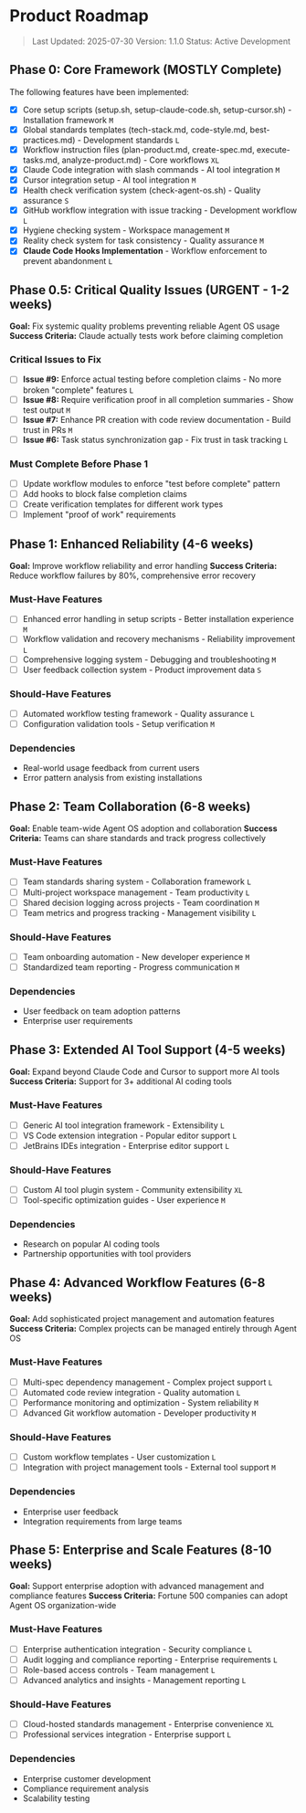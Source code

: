 # Product Roadmap

> Last Updated: 2025-07-30
> Version: 1.1.0
> Status: Active Development

## Phase 0: Core Framework (MOSTLY Complete)

The following features have been implemented:

- [x] Core setup scripts (setup.sh, setup-claude-code.sh, setup-cursor.sh) - Installation framework `M`
- [x] Global standards templates (tech-stack.md, code-style.md, best-practices.md) - Development standards `L`
- [x] Workflow instruction files (plan-product.md, create-spec.md, execute-tasks.md, analyze-product.md) - Core workflows `XL`
- [x] Claude Code integration with slash commands - AI tool integration `M`
- [x] Cursor integration setup - AI tool integration `M`
- [x] Health check verification system (check-agent-os.sh) - Quality assurance `S`
- [x] GitHub workflow integration with issue tracking - Development workflow `L`
- [x] Hygiene checking system - Workspace management `M`
- [x] Reality check system for task consistency - Quality assurance `M`
- [x] **Claude Code Hooks Implementation** - Workflow enforcement to prevent abandonment `L`

## Phase 0.5: Critical Quality Issues (URGENT - 1-2 weeks)

**Goal:** Fix systemic quality problems preventing reliable Agent OS usage
**Success Criteria:** Claude actually tests work before claiming completion

### Critical Issues to Fix

- [ ] **Issue #9:** Enforce actual testing before completion claims - No more broken "complete" features `L`
- [ ] **Issue #8:** Require verification proof in all completion summaries - Show test output `M`
- [ ] **Issue #7:** Enhance PR creation with code review documentation - Build trust in PRs `M`
- [ ] **Issue #6:** Task status synchronization gap - Fix trust in task tracking `L`

### Must Complete Before Phase 1

- [ ] Update workflow modules to enforce "test before complete" pattern
- [ ] Add hooks to block false completion claims
- [ ] Create verification templates for different work types
- [ ] Implement "proof of work" requirements

## Phase 1: Enhanced Reliability (4-6 weeks)

**Goal:** Improve workflow reliability and error handling
**Success Criteria:** Reduce workflow failures by 80%, comprehensive error recovery

### Must-Have Features

- [ ] Enhanced error handling in setup scripts - Better installation experience `M`
- [ ] Workflow validation and recovery mechanisms - Reliability improvement `L`
- [ ] Comprehensive logging system - Debugging and troubleshooting `M`
- [ ] User feedback collection system - Product improvement data `S`

### Should-Have Features

- [ ] Automated workflow testing framework - Quality assurance `L`
- [ ] Configuration validation tools - Setup verification `M`

### Dependencies

- Real-world usage feedback from current users
- Error pattern analysis from existing installations

## Phase 2: Team Collaboration (6-8 weeks)

**Goal:** Enable team-wide Agent OS adoption and collaboration
**Success Criteria:** Teams can share standards and track progress collectively

### Must-Have Features

- [ ] Team standards sharing system - Collaboration framework `L`
- [ ] Multi-project workspace management - Team productivity `L`
- [ ] Shared decision logging across projects - Team coordination `M`
- [ ] Team metrics and progress tracking - Management visibility `L`

### Should-Have Features

- [ ] Team onboarding automation - New developer experience `M`
- [ ] Standardized team reporting - Progress communication `M`

### Dependencies

- User feedback on team adoption patterns
- Enterprise user requirements

## Phase 3: Extended AI Tool Support (4-5 weeks)

**Goal:** Expand beyond Claude Code and Cursor to support more AI tools
**Success Criteria:** Support for 3+ additional AI coding tools

### Must-Have Features

- [ ] Generic AI tool integration framework - Extensibility `L`
- [ ] VS Code extension integration - Popular editor support `L`
- [ ] JetBrains IDEs integration - Enterprise editor support `L`

### Should-Have Features

- [ ] Custom AI tool plugin system - Community extensibility `XL`
- [ ] Tool-specific optimization guides - User experience `M`

### Dependencies

- Research on popular AI coding tools
- Partnership opportunities with tool providers

## Phase 4: Advanced Workflow Features (6-8 weeks)

**Goal:** Add sophisticated project management and automation features
**Success Criteria:** Complex projects can be managed entirely through Agent OS

### Must-Have Features

- [ ] Multi-spec dependency management - Complex project support `L`
- [ ] Automated code review integration - Quality automation `L`
- [ ] Performance monitoring and optimization - System reliability `M`
- [ ] Advanced Git workflow automation - Developer productivity `M`

### Should-Have Features

- [ ] Custom workflow templates - User customization `L`
- [ ] Integration with project management tools - External tool support `M`

### Dependencies

- Enterprise user feedback
- Integration requirements from large teams

## Phase 5: Enterprise and Scale Features (8-10 weeks)

**Goal:** Support enterprise adoption with advanced management and compliance features
**Success Criteria:** Fortune 500 companies can adopt Agent OS organization-wide

### Must-Have Features

- [ ] Enterprise authentication integration - Security compliance `L`
- [ ] Audit logging and compliance reporting - Enterprise requirements `L`
- [ ] Role-based access controls - Team management `L`
- [ ] Advanced analytics and insights - Management reporting `L`

### Should-Have Features

- [ ] Cloud-hosted standards management - Enterprise convenience `XL`
- [ ] Professional services integration - Enterprise support `L`

### Dependencies

- Enterprise customer development
- Compliance requirement analysis
- Scalability testing